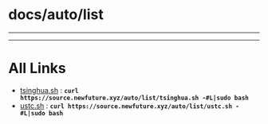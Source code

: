 
# docs/auto/list
---



---

# All Links

* [tsinghua.sh](tsinghua.sh) : **`curl https://source.newfuture.xyz/auto/list/tsinghua.sh -#L|sudo bash`** 
* [ustc.sh](ustc.sh) : **`curl https://source.newfuture.xyz/auto/list/ustc.sh -#L|sudo bash`** 
